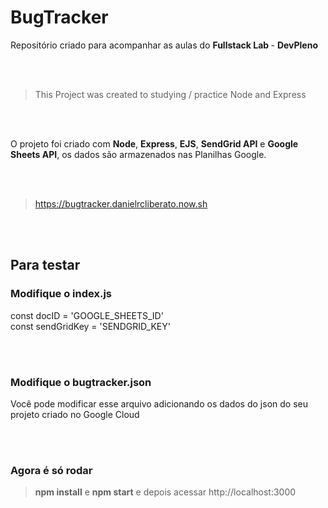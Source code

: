 # BugTracker

Repositório criado para acompanhar as aulas do <strong> Fullstack Lab </strong> - <strong>DevPleno</strong>

<br/><br/>

> This Project was created to studying / practice Node and Express

<br/><br/>

O projeto foi criado com <strong>Node</strong>, <strong>Express</strong>, <strong>EJS</strong>, <strong>SendGrid API</strong> e <strong>Google Sheets API</strong>, os dados são armazenados nas Planilhas Google.

<br/><br/>

> <https://bugtracker.danielrcliberato.now.sh>

<br/><br/>

## Para testar  <br/>
### Modifique o index.js
const docID = 'GOOGLE_SHEETS_ID'<br/>
const sendGridKey = 'SENDGRID_KEY'

<br/><br/>

### Modifique o bugtracker.json
Você pode modificar esse arquivo adicionando os dados do json do seu projeto criado no Google Cloud

<br/><br/>

### Agora é só rodar
> <strong>npm install</strong> e <strong>npm start</strong> e depois acessar http://localhost:3000

<br/><br/>

